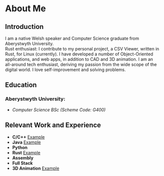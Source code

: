 # About Me

## Introduction
I am a native Welsh speaker and Computer Science graduate from Aberystwyth University.  
Rust enthusiast: I contribute to my personal project, a CSV Viewer, written in Rust, for Linux (currently). 
I have developed a number of Object-Oriented applications, and web apps, in addition to CAD and 3D animation.
I am an all-around tech enthusiast, deriving my passion from the wide scope of the digital world.
I love self-improvement and solving problems.

## Education
### Aberystwyth University:
- *Computer Science BSc (Scheme Code: G400)*

## Relevant Work and Experience
- **C/C++** [Example](https://github.com/GruffTrick/Sheep-Behaviour-Analyser "Example C Project")
- **Java** [Example](https://github.com/GruffTrick/Sudoku-Solver "Example Java Project")
- **Python**
- **Rust** [Example](https://github.com/GruffTrick/csv_viewer "Example Rust Project")
- **Assembly**
- **Full Stack**
- **3D Animation** [Example](https://www.youtube.com/watch?v=VQR3j0ihNsE "Example 3D Animation")
